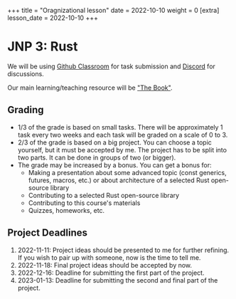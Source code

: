 +++
title = "Oragnizational lesson"
date = 2022-10-10
weight = 0
[extra]
lesson_date = 2022-10-10
+++

# JNP 3: Rust

We will be using [Github Classroom](https://classroom.github.com) for task submission and [Discord](https://discord.gg/j2JFAsj7) for discussions.

Our main learning/teaching resource will be ["The Book"](https://doc.rust-lang.org/stable/book/).

## Grading

- 1/3 of the grade is based on small tasks. There will be approximately 1 task every two weeks and each task will be graded on a scale of 0 to 3.
- 2/3 of the grade is based on a big project. You can choose a topic yourself, but it must be accepted by me. The project has to be split into two parts. It can be done in groups of two (or bigger).
- The grade may be increased by a bonus. You can get a bonus for:
  - Making a presentation about some advanced topic (const generics, futures, macros, etc.) or about architecture of a selected Rust open-source library
  - Contributing to a selected Rust open-source library
  - Contributing to this course's materials
  - Quizzes, homeworks, etc.

## Project Deadlines

1. 2022-11-11: Project ideas should be presented to me for further refining. If you wish to pair up with someone, now is the time to tell me.
2. 2022-11-18: Final project ideas should be accepted by now.
3. 2022-12-16: Deadline for submitting the first part of the project.
4. 2023-01-13: Deadline for submitting the second and final part of the project.
